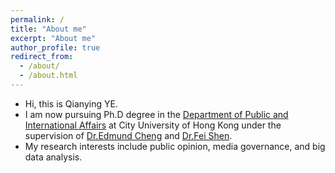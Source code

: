 ```yaml
---
permalink: /
title: "About me"
excerpt: "About me"
author_profile: true
redirect_from: 
  - /about/
  - /about.html
---
```


* Hi, this is Qianying YE. 
* I am now pursuing Ph.D degree in the [Department of Public and International Affairs](https://www.cityu.edu.hk/pia/) at City University of Hong Kong under the supervision of [Dr.Edmund Cheng](https://scholars.cityu.edu.hk/en/persons/edmund-cheng(e4532e4c-b61b-4d00-aae4-8483bd9c2dab).html) and [Dr.Fei Shen](https://www.cityu.edu.hk/com/Profile.aspx?u=feishen). 
* My research interests include public opinion, media governance, and big data analysis.
